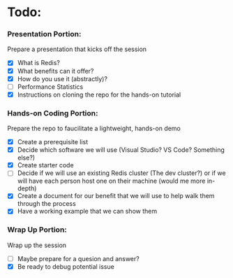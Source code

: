 # Todo:

### Presentation Portion:
Prepare a presentation that kicks off the session
- [x] What is Redis?
- [x] What benefits can it offer?
- [x] How do you use it (abstractly)?
- [ ] Performance Statistics
- [x] Instructions on cloning the repo for the hands-on tutorial

### Hands-on Coding Portion:
Prepare the repo to faucilitate a lightweight, hands-on demo
- [x] Create a prerequisite list
- [x] Decide which software we will use (Visual Studio? VS Code? Something else?)
- [x] Create starter code
- [ ] Decide if we will use an existing Redis cluster (The dev cluster?) or if we will have each person host one on their machine (would me more in-depth)
- [x] Create a document for our benefit that we will use to help walk them through the process
- [x] Have a working example that we can show them

### Wrap Up Portion:
Wrap up the session
- [ ] Maybe prepare for a quesion and answer?
- [x] Be ready to debug potential issue
